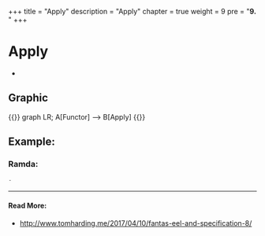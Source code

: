 +++
title = "Apply"
description = "Apply"
chapter = true
weight = 9
pre = "<b>9. </b>"
+++

# Apply
-

## Graphic
{{<mermaid align="center">}}
graph LR;
    A[Functor] --> B[Apply]
{{</mermaid>}}

## Example:

### Ramda:
```js
-
```

---
#### Read More:
- http://www.tomharding.me/2017/04/10/fantas-eel-and-specification-8/
